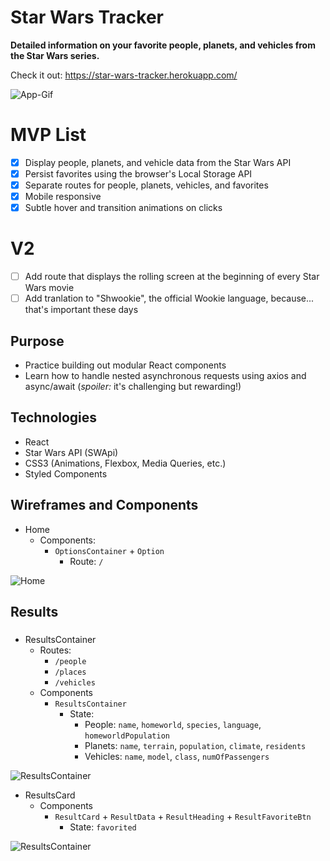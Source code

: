 # Star Wars Tracker
**Detailed information on your favorite people, planets, and vehicles from the Star Wars series.**

Check it out: https://star-wars-tracker.herokuapp.com/


![App-Gif](https://s3.us-east-2.amazonaws.com/fcc-weather-app/star-wars-tracker/ster-werz.gif)

# MVP List

- [X] Display people, planets, and vehicle data from the Star Wars API
- [X] Persist favorites using the browser's Local Storage API
- [X] Separate routes for people, planets, vehicles, and favorites
- [X] Mobile responsive
- [X] Subtle hover and transition animations on clicks 

# V2

- [ ] Add route that displays the rolling screen at the beginning of every Star Wars movie
- [ ] Add tranlation to "Shwookie", the official Wookie language, because... that's important these days

## Purpose

* Practice building out modular React components 
* Learn how to handle nested asynchronous requests using axios and async/await (*spoiler:* it's challenging but rewarding!)

## Technologies

* React 
* Star Wars API (SWApi)
* CSS3 (Animations, Flexbox, Media Queries, etc.)
* Styled Components

## Wireframes and Components
- Home
  - Components:
    - `OptionsContainer` + `Option`
      - Route: `/`

![Home](https://s3.us-east-2.amazonaws.com/fcc-weather-app/star-wars-tracker/Capture2222.JPG)

## Results
###
- ResultsContainer
  - Routes:
    - `/people`
    - `/places`
    - `/vehicles`
  - Components
    - `ResultsContainer`      
      - State:
        - People: `name`, `homeworld`, `species`, `language`, `homeworldPopulation`
        - Planets: `name`, `terrain`, `population`, `climate`, `residents`
        - Vehicles: `name`, `model`, `class`, `numOfPassengers`

![ResultsContainer](https://s3.us-east-2.amazonaws.com/fcc-weather-app/star-wars-tracker/Capture2.JPG)

- ResultsCard
  - Components
    - `ResultCard` + `ResultData` + `ResultHeading` + `ResultFavoriteBtn`      
      - State: `favorited`

![ResultsContainer](https://s3.us-east-2.amazonaws.com/fcc-weather-app/star-wars-tracker/helloJPG.JPG)
